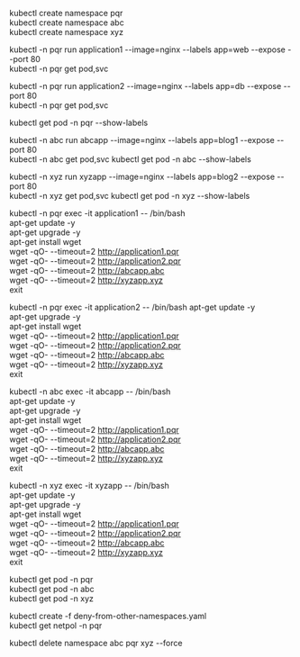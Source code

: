 
kubectl create namespace pqr  
kubectl create namespace abc   
kubectl create namespace xyz

kubectl -n pqr run application1  --image=nginx --labels app=web  --expose --port 80   
kubectl -n pqr get pod,svc    

kubectl -n pqr run application2  --image=nginx --labels app=db  --expose --port 80   
kubectl -n pqr get pod,svc  

kubectl get pod -n pqr --show-labels 




kubectl -n abc run abcapp  --image=nginx --labels app=blog1  --expose --port 80   
kubectl -n abc get pod,svc 
kubectl get pod -n abc --show-labels   

kubectl -n xyz run xyzapp  --image=nginx --labels app=blog2  --expose --port 80   
kubectl -n xyz get pod,svc 
kubectl get pod -n xyz --show-labels  

kubectl -n pqr exec -it application1 -- /bin/bash  
apt-get update -y     
apt-get upgrade -y     
apt-get install wget      
wget -qO- --timeout=2 http://application1.pqr     
wget -qO- --timeout=2 http://application2.pqr    
wget -qO- --timeout=2 http://abcapp.abc  
wget -qO- --timeout=2 http://xyzapp.xyz              
exit  


kubectl -n pqr exec -it application2 -- /bin/bash
apt-get update -y     
apt-get upgrade -y     
apt-get install wget        
wget -qO- --timeout=2 http://application1.pqr      
wget -qO- --timeout=2 http://application2.pqr  
wget -qO- --timeout=2 http://abcapp.abc  
wget -qO- --timeout=2 http://xyzapp.xyz              
exit  

kubectl -n abc exec -it abcapp -- /bin/bash  
apt-get update -y     
apt-get upgrade -y     
apt-get install wget      
wget -qO- --timeout=2 http://application1.pqr   
wget -qO- --timeout=2 http://application2.pqr     
wget -qO- --timeout=2 http://abcapp.abc    
wget -qO- --timeout=2 http://xyzapp.xyz                
exit  

kubectl -n xyz exec -it xyzapp -- /bin/bash    
apt-get update -y     
apt-get upgrade -y     
apt-get install wget      
wget -qO- --timeout=2 http://application1.pqr    
wget -qO- --timeout=2 http://application2.pqr    
wget -qO- --timeout=2 http://abcapp.abc    
wget -qO- --timeout=2 http://xyzapp.xyz               
exit  

kubectl get pod -n pqr   
kubectl get pod -n abc   
kubectl get pod -n xyz   

kubectl create -f   deny-from-other-namespaces.yaml       
kubectl get netpol -n pqr

kubectl delete namespace abc pqr xyz --force
